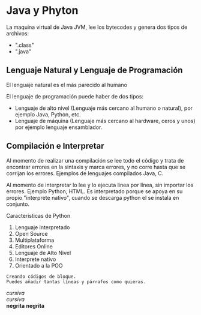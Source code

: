 # Java y Phyton

La maquina virtual de Java JVM, lee los bytecodes y genera dos tipos de archivos:
- ".class"
- ".java"

## Lenguaje Natural y Lenguaje de Programación

El lenguaje natural es el más parecido al humano

El lenguaje de programación puede haber de dos tipos:
 
- Lenguaje de alto nivel (Lenguaje más cercano al humano o natural), por ejemplo Java, Python, etc.
- Lenguaje de máquina (Lenguaje más cercano al hardware, ceros y unos) por ejemplo lenguaje ensamblador.

## Compilación e Interpretar

Al momento de realizar una compilación se lee todo el código y trata de encontrar errores en la sintaxis y marca errores, y no corre hasta que se corrijan los errores. Ejemplos de lenguajes compilados Java, C.

Al momento de interpretar lo lee  y lo ejecuta linea por línea, sin importar los errores. Ejemplo Python, HTML. Es interpretado porque se apoya en su propio "interprete nativo", cuando se descarga python el se instala en conjunto.

Caracteristicas de Python

1. Lenguaje interpretado
2. Open Source
3. Multiplataforma
4. Editores Online
5. Lenguaje de Alto Nivel
6. Interprete nativo
7. Orientado a la POO



~~~
Creando códigos de bloque.
Puedes añadir tantas líneas y párrafos como quieras.  
~~~

*cursiva*	
_cursiva_	
**negrita**	
__negrita__




